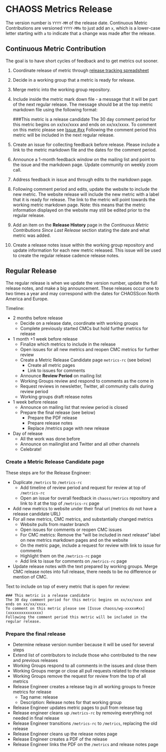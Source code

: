 # CHAOSS Metrics Release

The version number is `YYYY-MM` of the release date. Continuous Metric Contributions are versioned `YYYY-MMx` to just add an `x`, which is a lower-case letter starting with `a` to indicate that a change was made after the release.

## Continuous Metric Contribution

The goal is to have short cycles of feedback and to get metrics out sooner.

1. Coordinate release of metric through [release tracking spreadsheet](https://docs.google.com/spreadsheets/d/1tAGzUiZ9jdORKCnoDQJkOU8tQsZDCZVjcWqXYOSAFmE/edit#gid=0)
2. Decide in a working group that a metric is ready for release.
3. Merge metric into the working group repository.
4. Include inside the metric mark down file - a message that it will be part of the next regular release. The message should be at the top metric markdown file using the following format:

    ###This metric is a release candidate
    The 30 day comment period for this metric begins on xx/xx/xxxx and ends on xx/xx/xxxx.
    To comment on this metric please see [Issue #xx](xxxxxxxxxxxxxxx)
    Following the comment period this metric will be included in the next regular release.

5. Create an issue for collecting feedback before release. Please include a link to the metric markdown file and the dates for the comment period.
6. Announce a 1-month feedback window on the mailing list and point to the issue and the markdown page. Update community on weekly zoom call.
7. Address feedback in issue and through edits to the markdown page.
8. Following comment period and edits, update the website to include the new metric. The website release will include the new metric with a label that it is ready for release. The link to the metric will point towards the working metric markdown page. Note: this means that the metric information displayed on the website may still be edited prior to the regular release.
9. Add an item on the **Release History** page in the _Continuous Metric Contributions Since Last Release_ section stating the date and what metric was added.
10. Create a release notes issue within the working group repository and update information for each new metric released. This issue will be used to create the regular release cadence release notes.

## Regular Release

The regular release is when we update the version number, update the full release notes, and make a big announcement. These releases occur one to two times a year and may correspond with the dates for CHAOSScon North America and Europe.

Timeline:
* 2 months before release
  * Decide on a release date, coordinate with working groups
  * Complete previously started CMCs but hold further metrics for release 
* 1 month +1 week before release
  * Finalize which metrics to include in the release
  * Open issues for all new metrics and reopen CMC metrics for further review
  * Create a Metric Release Candidate page `metrics-rc` (see below)
    * Create all metric pages
    * Link to issues for comments
  * Announce **Review Period** on mailing list
  * Working Groups review and respond to comments as the come in
  * Request reviews in newsletter, Twitter, all community calls during review period
  * Working groups draft release notes
* 1 week before release
  * Announce on mailing list that review period is closed
  * Prepare the final release (see below)
    * Prepare the PDF release
    * Prepare release notes
    * Replace /metrics page with new release
* Day of release
  * All the work was done before
  * Announce on mailinglist and Twitter and all other channels
  * Celebrate!


### Create a Metric Release Candidate page

These steps are for the Release Engineer:

* Duplicate `/metrics` to `/metrics-rc`
  * Add timeline of review period and request for review at top of `/metrics-rc`
  * Open an issue for overall feedback in `chaoss/metrics` repository and link to it at the top of `/metrics-rc` page
* Add new metrics to website under their final url (metrics do not have a release candidate URL)
* For all new metrics, CMC metrics, and substantially changed metrics
  * Website pulls from master branch
  * Open issues for comments or reopen CMC issues
  * For CMC metrics: Remove the “will be included in next release” label on new metrics markdown pages and on the website
  * On the metric page, include a request for review with link to issue for comments
  * Highlight them on the `/metrics-rc` page
  * Add link to issue for comments on `/metrics-rc` page
* Update release notes with the text prepared by working groups. Merge CMC release notes into full release, there needs to be no difference or mention of CMC.

Text to include on top of every metric that is open for review:

    ### This metric is a release candidate
    The 30 day comment period for this metric begins on xx/xx/xxxx and ends on xx/xx/xxxx.
    To comment on this metric please see [Issue chaoss/wg-xxxxx#xx](xxxxxxxxxxxxxxx)
    Following the comment period this metric will be included in the regular release.

### Prepare the final release

* Determine release version number because it will be used for several steps
* Extend list of contributors to include those who contributed to the new and previous releases
* Working Groups respond to all comments in the issues and close them
* Working Groups merge or close all pull requests related to the release
* Working Groups remove the request for review from the top of all metrics
* Release Engineer creates a release tag in all working groups to freeze metrics for release
  * Tag name: release<versionnumber>
  * Description: Release notes for that working group
* Release Engineer updates metric pages to pull from release tag
* Release engineer cleans up `/metrics-rc` by removing everything not needed in final release
* Release Engineer transitions `/metrics-rc` to `/metrics`, replacing the old release
* Release Engineer cleans up the release notes page 
* Release Engineer creates a PDF of the release
* Release Engineer links the PDF on the `/metrics` and release notes page
